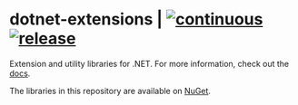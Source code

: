 # dotnet-extensions | [![continuous](https://github.com/xerris/dotnet-extensions/actions/workflows/continuous.yml/badge.svg)](https://github.com/xerris/dotnet-extensions/actions/workflows/continuous.yml) [![release](https://github.com/xerris/dotnet-extensions/actions/workflows/release.yml/badge.svg)](https://github.com/xerris/dotnet-extensions/actions/workflows/release.yml)

Extension and utility libraries for .NET. For more information, check out the
[docs](https://xerris.github.io/dotnet-extensions/).

The libraries in this repository are available on [NuGet](https://www.nuget.org/profiles/Xerris).
